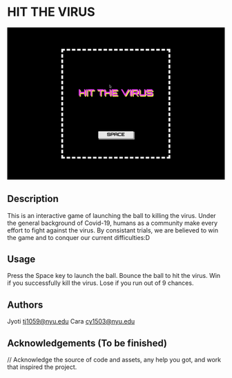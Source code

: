 # HIT THE VIRUS

![Screenshot](screenshot.png)

## Description

This is an interactive game of launching the ball to killing the virus. Under the general background of Covid-19, humans as a community make every effort to fight against the virus. By consistant trials, we are believed to win the game and to conquer our current difficulties:D

## Usage

Press the Space key to launch the ball.
Bounce the ball to hit the virus.
Win if you successfully kill the virus.
Lose if you run out of 9 chances.

## Authors

Jyoti tj1059@nyu.edu
Cara cy1503@nyu.edu

## Acknowledgements (To be finished)

// Acknowledge the source of code and assets, any help you got, and work that inspired the project.
